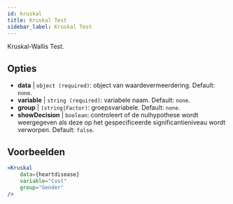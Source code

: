 ```yaml
---
id: kruskal
title: Kruskal Test
sidebar_label: Kruskal Test
---
```


Kruskal-Wallis Test.

## Opties

* __data__ | `object (required)`: object van waardevermeerdering. Default: `none`.
* __variable__ | `string (required)`: variabele naam. Default: `none`.
* __group__ | `(string|Factor)`: groepsvariabele. Default: `none`.
* __showDecision__ | `boolean`: controleert of de nulhypothese wordt weergegeven als deze op het gespecificeerde significantieniveau wordt verworpen. Default: `false`.


## Voorbeelden

```jsx live
<Kruskal
    data={heartdisease} 
    variable="Cost"
    group="Gender"
/>
```
